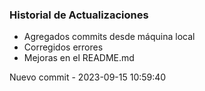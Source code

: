 ### Historial de Actualizaciones

- Agregados commits desde máquina local
- Corregidos errores
- Mejoras en el README.md

Nuevo commit - 2023-09-15 10:59:40